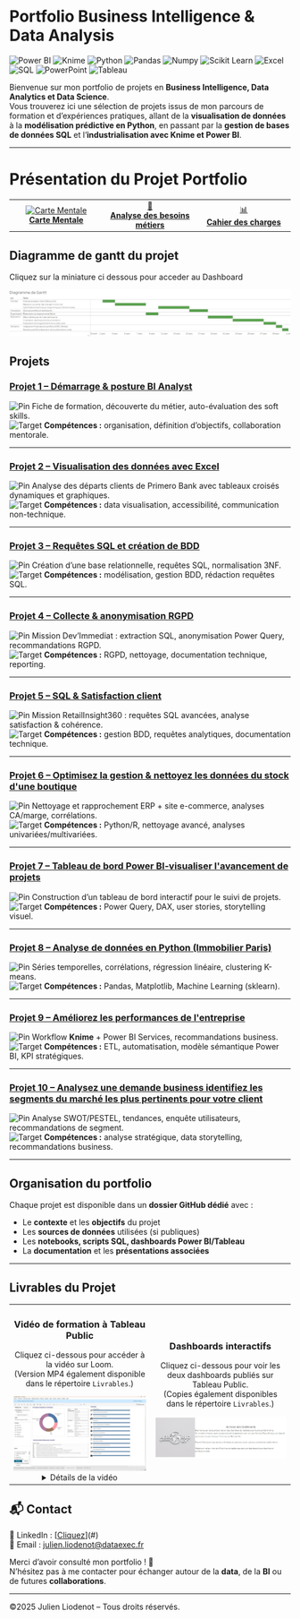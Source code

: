 #  Portfolio Business Intelligence & Data Analysis
![Power BI](https://img.shields.io/badge/Power_BI-F2C811?style=for-the-badge&logo=powerbi&logoColor=black)
![Knime](https://img.shields.io/badge/KNIME-FDCC02?style=for-the-badge&logo=knime&logoColor=black)
![Python](https://img.shields.io/badge/Python-3776AB?style=for-the-badge&logo=python&logoColor=white)
![Pandas](https://img.shields.io/badge/Pandas-150458?style=for-the-badge&logo=pandas&logoColor=white)
![Numpy](https://img.shields.io/badge/Numpy-013243?style=for-the-badge&logo=numpy&logoColor=white)
![Scikit Learn](https://img.shields.io/badge/scikit_learn-F7931E?style=for-the-badge&logo=scikitlearn&logoColor=white)
![Excel](https://img.shields.io/badge/Microsoft_Excel-217346?style=for-the-badge&logo=microsoft-excel&logoColor=white)
![SQL](https://img.shields.io/badge/SQL-336791?style=for-the-badge&logo=postgresql&logoColor=white)
![PowerPoint](https://img.shields.io/badge/Microsoft_PowerPoint-B7472A?style=for-the-badge&logo=microsoft-powerpoint&logoColor=white)
![Tableau](https://img.shields.io/badge/Tableau-E97627?style=for-the-badge&logo=Tableau&logoColor=white)

Bienvenue sur mon portfolio de projets en **Business Intelligence, Data Analytics et Data Science**.  
Vous trouverez ici une sélection de projets issus de mon parcours de formation et d’expériences pratiques, allant de la **visualisation de données** à la **modélisation prédictive en Python**, en passant par la **gestion de bases de données SQL** et l’**industrialisation avec Knime et Power BI**.

---

# Présentation du Projet Portfolio

<p align="center">
  <table>
    <tr>
      <td align="center" width="33%">
        <a href="./Livrables/Carte%20Mentale.jpg">
          <img src="./Livrables/Carte%20Mentale.jpg" alt="Carte Mentale" width="200"/><br/>
          <strong>Carte Mentale</strong>
        </a>
      </td>
      <td align="center" width="33%">
        <a href="./Livrables/Analyse%20des%20besoins%20métiers.docx">
          📄<br/>
          <strong>Analyse des besoins métiers</strong>
        </a>
      </td>
      <td align="center" width="33%">
        <a href="./Livrables/cahier%20des%20charges.pptx">
          📊<br/>
          <strong>Cahier des charges</strong>
        </a>
      </td>
    </tr>
  </table>
</p>



## Diagramme de gantt du projet
Cliquez sur la miniature ci dessous pour acceder au Dashboard

<a href="https://public.tableau.com/app/profile/julien.liodenot/viz/Diagramme_Gantt/DiagrammedeGantt">
          <img src="./Livrables/gantt_miniature.jpg" alt="Voir les Dashboards" width="600"/></a>

##  Projets

### [Projet 1 – Démarrage & posture BI Analyst](./Projet%2001%20–%20Démarrage%20&%20posture%20BI%20Analyst/)  
<img src="https://www.pinclipart.com/picdir/big/528-5282914_transparent-pin-clipart-red-pin-icon-png-download.png" alt="Pin" width="20" height="20"/> Fiche de formation, découverte du métier, auto-évaluation des soft skills.  
<img src="https://www.pinclipart.com/picdir/big/529-5296726_shooting-sport-clip-art-desenho-de-um-alvo.png" alt="Target" width="20" height="20"/> **Compétences :** organisation, définition d’objectifs, collaboration mentorale.  

---

### [Projet 2 – Visualisation des données avec Excel](./Projet%2002%20–%20Visualisation%20des%20donn%C3%A9es%20avec%20Excel/)  
<img src="https://www.pinclipart.com/picdir/big/528-5282914_transparent-pin-clipart-red-pin-icon-png-download.png" alt="Pin" width="20" height="20"/> Analyse des départs clients de Primero Bank avec tableaux croisés dynamiques et graphiques.  
<img src="https://www.pinclipart.com/picdir/big/529-5296726_shooting-sport-clip-art-desenho-de-um-alvo.png" alt="Target" width="20" height="20"/> **Compétences :** data visualisation, accessibilité, communication non-technique.  

---


### [Projet 3 – Requêtes SQL et création de BDD](./Projet%2003%20–%20Requ%C3%AAtes%20SQL%20et%20cr%C3%A9ation%20de%20BDD/)  
<img src="https://www.pinclipart.com/picdir/big/528-5282914_transparent-pin-clipart-red-pin-icon-png-download.png" alt="Pin" width="20" height="20"/> Création d’une base relationnelle, requêtes SQL, normalisation 3NF.  
<img src="https://www.pinclipart.com/picdir/big/529-5296726_shooting-sport-clip-art-desenho-de-um-alvo.png" alt="Target" width="20" height="20"/> **Compétences :** modélisation, gestion BDD, rédaction requêtes SQL.  

---

### [Projet 4 – Collecte & anonymisation RGPD](./Projet%2004%20–%20Collecte%20%26%20anonymisation%20RGPD/)  
<img src="https://www.pinclipart.com/picdir/big/528-5282914_transparent-pin-clipart-red-pin-icon-png-download.png" alt="Pin" width="20" height="20"/> Mission Dev’Immediat : extraction SQL, anonymisation Power Query, recommandations RGPD.  
<img src="https://www.pinclipart.com/picdir/big/529-5296726_shooting-sport-clip-art-desenho-de-um-alvo.png" alt="Target" width="20" height="20"/> **Compétences :** RGPD, nettoyage, documentation technique, reporting.  

---

### [Projet 5 – SQL & Satisfaction client](./Projet%2005%20–%20SQL%20%26%20Satisfaction%20client/)  
<img src="https://www.pinclipart.com/picdir/big/528-5282914_transparent-pin-clipart-red-pin-icon-png-download.png" alt="Pin" width="20" height="20"/> Mission RetailInsight360 : requêtes SQL avancées, analyse satisfaction & cohérence.  
<img src="https://www.pinclipart.com/picdir/big/529-5296726_shooting-sport-clip-art-desenho-de-um-alvo.png" alt="Target" width="20" height="20"/> **Compétences :** gestion BDD, requêtes analytiques, documentation technique.  

---

### [Projet 6 – Optimisez la gestion & nettoyez les données du stock d'une boutique](./Projet%2006%20–%20Optimisez%20la%20gestion%20%26%20nettoyez%20les%20donn%C3%A9es%20du%20stock%20d%27une%20boutique/)  
<img src="https://www.pinclipart.com/picdir/big/528-5282914_transparent-pin-clipart-red-pin-icon-png-download.png" alt="Pin" width="20" height="20"/> Nettoyage et rapprochement ERP + site e-commerce, analyses CA/marge, corrélations.  
<img src="https://www.pinclipart.com/picdir/big/529-5296726_shooting-sport-clip-art-desenho-de-um-alvo.png" alt="Target" width="20" height="20"/> **Compétences :** Python/R, nettoyage avancé, analyses univariées/multivariées.  

---

### [Projet 7 – Tableau de bord Power BI-visualiser l'avancement de projets](./Projet%2007%20–%20Tableau%20de%20bord%20Power%20BI-visualiser%20l%27avancement%20de%20projets/)  
<img src="https://www.pinclipart.com/picdir/big/528-5282914_transparent-pin-clipart-red-pin-icon-png-download.png" alt="Pin" width="20" height="20"/> Construction d’un tableau de bord interactif pour le suivi de projets.  
<img src="https://www.pinclipart.com/picdir/big/529-5296726_shooting-sport-clip-art-desenho-de-um-alvo.png" alt="Target" width="20" height="20"/> **Compétences :** Power Query, DAX, user stories, storytelling visuel.  

---

### [Projet 8 – Analyse de données en Python (Immobilier Paris)](./Projet%2008%20–%20Analyse%20de%20donn%C3%A9es%20en%20Python%20%28Immobilier%20Paris%29/)  
<img src="https://www.pinclipart.com/picdir/big/528-5282914_transparent-pin-clipart-red-pin-icon-png-download.png" alt="Pin" width="20" height="20"/> Séries temporelles, corrélations, régression linéaire, clustering K-means.  
<img src="https://www.pinclipart.com/picdir/big/529-5296726_shooting-sport-clip-art-desenho-de-um-alvo.png" alt="Target" width="20" height="20"/> **Compétences :** Pandas, Matplotlib, Machine Learning (sklearn).  

---

### [Projet 9 – Améliorez les performances de l'entreprise](./Projet%2009%20–%20Am%C3%A9liorez%20les%20performances%20de%20l%27entreprise/)  
<img src="https://www.pinclipart.com/picdir/big/528-5282914_transparent-pin-clipart-red-pin-icon-png-download.png" alt="Pin" width="20" height="20"/> Workflow **Knime** + Power BI Services, recommandations business.  
<img src="https://www.pinclipart.com/picdir/big/529-5296726_shooting-sport-clip-art-desenho-de-um-alvo.png" alt="Target" width="20" height="20"/> **Compétences :** ETL, automatisation, modèle sémantique Power BI, KPI stratégiques.  

---

### [Projet 10 – Analysez une demande business identifiez les segments du marché les plus pertinents pour votre client](./Projet%2010%20–%20Analysez%20une%20demande%20business%20identifiez%20les%20segments%20du%20march%C3%A9%20les%20plus%20pertinents%20pour%20votre%20client/)  
<img src="https://www.pinclipart.com/picdir/big/528-5282914_transparent-pin-clipart-red-pin-icon-png-download.png" alt="Pin" width="20" height="20"/> Analyse SWOT/PESTEL, tendances, enquête utilisateurs, recommandations de segment.  
<img src="https://www.pinclipart.com/picdir/big/529-5296726_shooting-sport-clip-art-desenho-de-um-alvo.png" alt="Target" width="20" height="20"/> **Compétences :** analyse stratégique, data storytelling, recommandations business.  

---

##  Organisation du portfolio
Chaque projet est disponible dans un **dossier GitHub dédié** avec :  
- Le **contexte** et les **objectifs** du projet  
- Les **sources de données** utilisées (si publiques)  
- Les **notebooks, scripts SQL, dashboards Power BI/Tableau**  
- La **documentation** et les **présentations associées**  

---

## Livrables du Projet

<p align="center">
  <table>
    <tr>
      <td align="center" width="50%">
        <h3> Vidéo de formation à Tableau Public</h3>
        <p>Cliquez ci-dessous pour accéder à la vidéo sur Loom.<br/>
        (Version MP4 également disponible dans le répertoire <code>Livrables</code>.)</p>
        <a href="https://www.loom.com/share/3bc89edc0bf74f6690a4ee4284048495">
          <img src="./Livrables/video_miniature.jpg" alt="Voir la vidéo" width="300"/>
        </a>
        <details>
          <summary>Détails de la vidéo</summary>
          <p>Dans cette vidéo (22 min), je vous montre pas à pas comment créer deux graphiques avancés avec <strong>Tableau Public</strong> :</p>
          <ul>
            <li><strong>Un graphique en donut</strong> (avec champ calculé pour normalisation à 100 %)</li>
            <li><strong>Un graphique de compétences (soft skills)</strong> avec icônes, texte et barres de progression</li>
          </ul>
          <p>Cette démonstration couvre :</p>
          <ul>
            <li>Le chargement et la préparation des données</li>
            <li>La construction des graphiques étape par étape</li>
            <li>Les ajustements visuels pour un rendu clair et esthétique</li>
            <li>Les bonnes pratiques de mise en page dans un tableau de bord</li>
          </ul>
        </details>
      </td>
      <td align="center" width="50%">
        <h3> Dashboards interactifs</h3>
        <p>Cliquez ci-dessous pour voir les deux dashboards publiés sur Tableau Public.<br/>
        (Copies également disponibles dans le répertoire <code>Livrables</code>.)</p>
        <a href="https://public.tableau.com/views/Profilveille_V2/Prsentation?:language=fr-FR&:sid=&:redirect=auth&:display_count=n&:origin=viz_share_link">
          <img src="./Livrables/dashboards_miniature.jpg" alt="Voir les Dashboards" width="300"/>
        </a>
      </td>
    </tr>
  </table>
</p>




## 📬 Contact
💼 LinkedIn : [[Cliquez](https://www.linkedin.com/in/julien-liodenot/)](#)  
📧 Email : [julien.liodenot@dataexec.fr](#)  

Merci d’avoir consulté mon portfolio ! 🙌  
N’hésitez pas à me contacter pour échanger autour de la **data**, de la **BI** ou de futures **collaborations**.

---
©2025 Julien Liodenot – Tous droits réservés.
